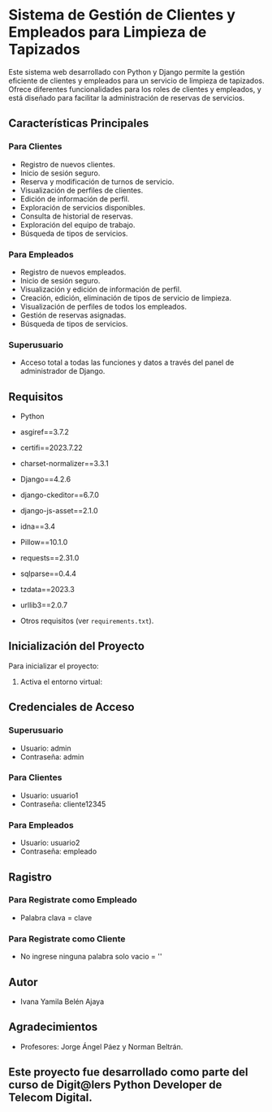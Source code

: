 # Sistema de Gestión de Clientes y Empleados para Limpieza de Tapizados

Este sistema web desarrollado con Python y Django permite la gestión eficiente de clientes y empleados para un servicio de limpieza de tapizados. Ofrece diferentes funcionalidades para los roles de clientes y empleados, y está diseñado para facilitar la administración de reservas de servicios.

## Características Principales

### Para Clientes
- Registro de nuevos clientes.
- Inicio de sesión seguro.
- Reserva y modificación de turnos de servicio.
- Visualización de perfiles de clientes.
- Edición de información de perfil.
- Exploración de servicios disponibles.
- Consulta de historial de reservas.
- Exploración del equipo de trabajo.
- Búsqueda de tipos de servicios.

### Para Empleados
- Registro de nuevos empleados.
- Inicio de sesión seguro.
- Visualización y edición de información de perfil.
- Creación, edición, eliminación de tipos de servicio de limpieza.
- Visualización de perfiles de todos los empleados.
- Gestión de reservas asignadas.
- Búsqueda de tipos de servicios.

### Superusuario
- Acceso total a todas las funciones y datos a través del panel de administrador de Django.

## Requisitos
- Python
- asgiref==3.7.2
- certifi==2023.7.22
- charset-normalizer==3.3.1
- Django==4.2.6
- django-ckeditor==6.7.0
- django-js-asset==2.1.0
- idna==3.4
- Pillow==10.1.0
- requests==2.31.0
- sqlparse==0.4.4
- tzdata==2023.3
- urllib3==2.0.7

- Otros requisitos (ver `requirements.txt`).

## Inicialización del Proyecto

Para inicializar el proyecto:

1. Activa el entorno virtual:


## Credenciales de Acceso
### Superusuario
- Usuario: admin
- Contraseña: admin

### Para Clientes
- Usuario: usuario1
- Contraseña: cliente12345

### Para Empleados
- Usuario: usuario2
- Contraseña: empleado

## Ragistro
### Para Registrate como Empleado
- Palabra clava = clave 

### Para Registrate como Cliente
- No ingrese ninguna palabra solo vacio = ''

## Autor
- Ivana Yamila Belén Ajaya

## Agradecimientos
- Profesores: Jorge Ángel Páez y Norman Beltrán.

## Este proyecto fue desarrollado como parte del curso de Digit@lers Python Developer de Telecom Digital.
